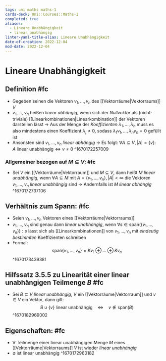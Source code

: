 ```yaml
---
tags: uni maths maths-1
cards-deck: Uni::Courses::Maths-I
completed: true
aliases:
  - Lineare Unabhängigkeit
  - linear unabhängig
linter-yaml-title-alias: Lineare Unabhängigkeit
date-of-creation: 2022-12-04
mod-date: 2022-12-04
---
```


# Lineare Unabhängigkeit

## Definition #fc
- Gegeben seinen die Vektoren $v_1,\dots,v_n$ des [[Vektorräume|Vektorraums]] $V$
- $v_1,\dots,v_n$ heißen *linear abhängig*, wenn sich der *Nullvektor* als (nicht-triviale) [[Linearkombinationen|Linearkombination]] der Vektoren darstellen lässt
	→ Aus der Menge der *Koeffizienten* $\lambda_1,\dots,\lambda_n$ muss es also mindestens einen Koeffizient $\lambda_j\neq0,$ sodass $\lambda_1v_1,\dots,\lambda_nv_n=0$ gefüllt ist
- Ansonsten sind $v_1,\dots,v_n$ *linear abhängig*
	→ Es folgt: $\forall A\subseteq V,|A|=\{v\}:\quad A\text{ linear unabhängig}\Leftrightarrow v\neq0$
^1670172257009

### Allgemeiner bezogen auf $M\subseteq V$: #fc
- Sei $V$ ein [[Vektorräume|Vektorraum]] und $M\subseteq V,$ dann heißt $M$ *linear unabhängig*, wenn $\forall A\subseteq M$ mit $A=\{v_1,\dots,v_n\},|A|<\infty$ die Vektoren $v_1,\dots,v_n$ *linear unabhängig* sind
	→ Andernfalls ist $M$ *linear abhängig*
^1670172737106

## Verhältnis zum Spann: #fc
- Seien $v_1,\dots,v_n$ Vektoren eines [[Vektorräume|Vektorraums]]
- $v_1,\dots,v_n$ sind genau dann *linear unabhängig*, wenn $\forall s\in\text{span}(\{v_1,\dots,v_n\}):s$ lässt sich als [[Linearkombinationen]] von $v_1,\dots,v_n$ mit *eindeutig bestimmten* Koeffizienten schreiben
- Formal:
$$\text{span}\{v_1,\dots,v_n\}=Kv_1\oplus\dots\oplus Kv_n$$
^1670173439381

## Hilfssatz 3.5.5 zu Linearität einer linear unabhängigen Teilmenge $B$ #fc
- Sei $B\subseteq V$ *linear unabhängig*, $V$ ein [[Vektorräume|Vektorraum]] und $v\in V$ ein Vektor, dann gilt: $$B\cup\{v\}\text{ linear unabhängig}\quad\Leftrightarrow\quad v\notin\text{span}(B)$$
^1670182969002

## Eigenschaften: #fc
- $\forall$ Teilmenge einer linear unabhängigen Menge $M$ eines [[Vektorräume|Vektorraums]] $V$ ist wieder *linear unabhängig*
- $\emptyset$ ist linear unabhängig
^1670172960182

